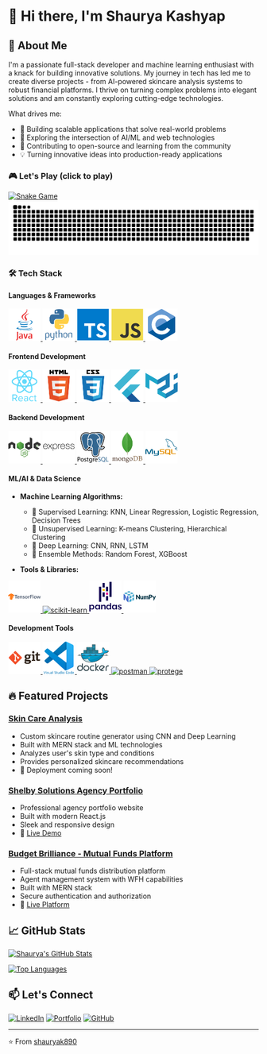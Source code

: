 # 👋 Hi there, I'm Shaurya Kashyap

## 🚀 About Me
I'm a passionate full-stack developer and machine learning enthusiast with a knack for building innovative solutions. My journey in tech has led me to create diverse projects - from AI-powered skincare analysis systems to robust financial platforms. I thrive on turning complex problems into elegant solutions and am constantly exploring cutting-edge technologies.

What drives me:
- 🎯 Building scalable applications that solve real-world problems
- 🤖 Exploring the intersection of AI/ML and web technologies
- 🌱 Contributing to open-source and learning from the community
- 💡 Turning innovative ideas into production-ready applications

### 🎮 Let's Play (click to play)
[![Snake Game](https://img.shields.io/badge/🐍_Snake-Play_Game-blue)](https://github.com/shauryak890?tab=repositories)
<picture>
  <source media="(prefers-color-scheme: dark)" srcset="https://raw.githubusercontent.com/platane/platane/output/github-contribution-grid-snake-dark.svg">
  <source media="(prefers-color-scheme: light)" srcset="https://raw.githubusercontent.com/platane/platane/output/github-contribution-grid-snake.svg">
  <img alt="github contribution grid snake animation" src="https://raw.githubusercontent.com/platane/platane/output/github-contribution-grid-snake.svg">
</picture>

### 🛠️ Tech Stack

#### Languages & Frameworks
<p align="left">
<a href="https://www.java.com/">
<img src="https://raw.githubusercontent.com/devicons/devicon/master/icons/java/java-original-wordmark.svg" alt="java" width="65" height="65"/>
</a>
<a href="https://www.python.org/">
<img src="https://raw.githubusercontent.com/devicons/devicon/master/icons/python/python-original-wordmark.svg" alt="python" width="65" height="65"/>
</a>
<a href="https://www.typescriptlang.org/">
<img src="https://raw.githubusercontent.com/devicons/devicon/master/icons/typescript/typescript-original.svg" alt="typescript" width="65" height="65"/>
</a>
<a href="https://developer.mozilla.org/en-US/docs/Web/JavaScript">
<img src="https://raw.githubusercontent.com/devicons/devicon/master/icons/javascript/javascript-original.svg" alt="javascript" width="65" height="65"/>
</a>
<a href="https://en.wikipedia.org/wiki/C_(programming_language)">
<img src="https://raw.githubusercontent.com/devicons/devicon/master/icons/c/c-original.svg" alt="c" width="65" height="65"/>
</a>
</p>

#### Frontend Development
<p align="left">
<a href="https://reactjs.org/">
<img src="https://raw.githubusercontent.com/devicons/devicon/master/icons/react/react-original-wordmark.svg" alt="react" width="65" height="65"/>
</a>
<a href="https://developer.mozilla.org/en-US/docs/Web/HTML">
<img src="https://raw.githubusercontent.com/devicons/devicon/master/icons/html5/html5-original-wordmark.svg" alt="html5" width="65" height="65"/>
</a>
<a href="https://developer.mozilla.org/en-US/docs/Web/CSS">
<img src="https://raw.githubusercontent.com/devicons/devicon/master/icons/css3/css3-original-wordmark.svg" alt="css3" width="65" height="65"/>
</a>
<a href="https://flutter.dev/">
<img src="https://raw.githubusercontent.com/devicons/devicon/master/icons/flutter/flutter-original.svg" alt="flutter" width="65" height="65"/>
</a>
<a href="https://mui.com/">
<img src="https://raw.githubusercontent.com/devicons/devicon/master/icons/materialui/materialui-original.svg" alt="materialui" width="65" height="65"/>
</a>
</p>

#### Backend Development
<p align="left">
<a href="https://nodejs.org/">
<img src="https://raw.githubusercontent.com/devicons/devicon/master/icons/nodejs/nodejs-original-wordmark.svg" alt="nodejs" width="65" height="65"/>
</a>
<a href="https://expressjs.com/">
<img src="https://raw.githubusercontent.com/devicons/devicon/master/icons/express/express-original-wordmark.svg" alt="express" width="65" height="65"/>
</a>
<a href="https://www.postgresql.org/">
<img src="https://raw.githubusercontent.com/devicons/devicon/master/icons/postgresql/postgresql-original-wordmark.svg" alt="postgresql" width="65" height="65"/>
</a>
<a href="https://www.mongodb.com/">
<img src="https://raw.githubusercontent.com/devicons/devicon/master/icons/mongodb/mongodb-original-wordmark.svg" alt="mongodb" width="65" height="65"/>
</a>
<a href="https://www.mysql.com/">
<img src="https://raw.githubusercontent.com/devicons/devicon/master/icons/mysql/mysql-original-wordmark.svg" alt="mysql" width="65" height="65"/>
</a>
</p>

#### ML/AI & Data Science
- **Machine Learning Algorithms:**
  - 🤖 Supervised Learning: KNN, Linear Regression, Logistic Regression, Decision Trees
  - 🧠 Unsupervised Learning: K-means Clustering, Hierarchical Clustering
  - 🔮 Deep Learning: CNN, RNN, LSTM
  - 🎯 Ensemble Methods: Random Forest, XGBoost

- **Tools & Libraries:**
<p align="left">
<a href="https://www.tensorflow.org/">
<img src="https://raw.githubusercontent.com/devicons/devicon/master/icons/tensorflow/tensorflow-original-wordmark.svg" alt="tensorflow" width="65" height="65"/>
</a>
<a href="https://scikit-learn.org/">
<img src="https://raw.githubusercontent.com/devicons/devicon/master/icons/scikit-learn/scikit-learn-original.svg" alt="scikit-learn" width="65" height="65"/>
</a>
<a href="https://pandas.pydata.org/">
<img src="https://raw.githubusercontent.com/devicons/devicon/master/icons/pandas/pandas-original-wordmark.svg" alt="pandas" width="65" height="65"/>
</a>
<a href="https://numpy.org/">
<img src="https://raw.githubusercontent.com/devicons/devicon/master/icons/numpy/numpy-original-wordmark.svg" alt="numpy" width="65" height="65"/>
</a>
</p>

#### Development Tools
<p align="left">
<a href="https://git-scm.com/">
<img src="https://raw.githubusercontent.com/devicons/devicon/master/icons/git/git-original-wordmark.svg" alt="git" width="65" height="65"/>
</a>
<a href="https://code.visualstudio.com/">
<img src="https://raw.githubusercontent.com/devicons/devicon/master/icons/vscode/vscode-original-wordmark.svg" alt="vscode" width="65" height="65"/>
</a>
<a href="https://www.docker.com/">
<img src="https://raw.githubusercontent.com/devicons/devicon/master/icons/docker/docker-original-wordmark.svg" alt="docker" width="65" height="65"/>
</a>
<a href="https://www.postman.com/">
<img src="https://www.vectorlogo.zone/logos/getpostman/getpostman-icon.svg" alt="postman" width="65" height="65"/>
</a>
<a href="https://protege.stanford.edu/">
<img src="https://raw.githubusercontent.com/devicons/devicon/master/icons/protege/protege-original.svg" alt="protege" width="65" height="65"/>
</a>
</p>

## 🔥 Featured Projects

### [Skin Care Analysis](https://github.com/shauryak890/skin-care-analysis)
- Custom skincare routine generator using CNN and Deep Learning
- Built with MERN stack and ML technologies
- Analyzes user's skin type and conditions
- Provides personalized skincare recommendations
- 🚀 Deployment coming soon!

### [Shelby Solutions Agency Portfolio](https://github.com/shauryak890/agency-portfolio)
- Professional agency portfolio website
- Built with modern React.js
- Sleek and responsive design
- 🔗 [Live Demo](https://shelbysolutions.netlify.app/)

### [Budget Brilliance - Mutual Funds Platform](https://github.com/shauryak890/mutualfunds)
- Full-stack mutual funds distribution platform
- Agent management system with WFH capabilities
- Built with MERN stack
- Secure authentication and authorization
- 🔗 [Live Platform](https://budgetbrilliance.in/)

## 📈 GitHub Stats

[![Shaurya's GitHub Stats](https://github-readme-stats.vercel.app/api?username=shauryak890&show_icons=true&theme=tokyonight)](https://github.com/shauryak890)

[![Top Languages](https://github-readme-stats.vercel.app/api/top-langs/?username=shauryak890&layout=compact&theme=tokyonight)](https://github.com/shauryak890)

## 📫 Let's Connect
[![LinkedIn](https://img.shields.io/badge/LinkedIn-0077B5?style=for-the-badge&logo=linkedin&logoColor=white)](https://www.linkedin.com/in/shaurya-k-729180262/)
[![Portfolio](https://img.shields.io/badge/Portfolio-FF5722?style=for-the-badge&logo=google-chrome&logoColor=white)](https://shelbysolutions.netlify.app/)
[![GitHub](https://img.shields.io/badge/GitHub-100000?style=for-the-badge&logo=github&logoColor=white)](https://github.com/shauryak890)

---
⭐️ From [shauryak890](https://github.com/shauryak890)
